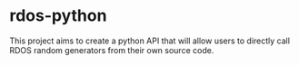 # rdos-python

This project aims to create a python API that will allow users to directly call RDOS random generators from their own source code.
